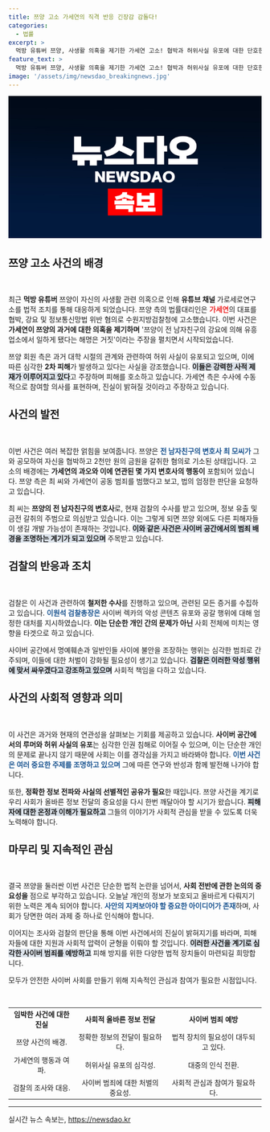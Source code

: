 ```yaml
---
title: 쯔양 고소 가세연의 직격 반응 긴장감 감돌다!
categories:
  - 법률
excerpt: >
  먹방 유튜버 쯔양, 사생활 의혹을 제기한 가세연 고소! 협박과 허위사실 유포에 대한 단호한 대응이 시작됐다. 검찰의 엄정한 조사가 예고되며 긴장감이 감도는 가운데, 진실은 과연 무엇일까? 클릭해서 확인하세요!
feature_text: >
  먹방 유튜버 쯔양, 사생활 의혹을 제기한 가세연 고소! 협박과 허위사실 유포에 대한 단호한 대응이 시작됐다. 검찰의 엄정한 조사가 예고되며 긴장감이 감도는 가운데, 진실은 과연 무엇일까? 클릭해서 확인하세요!
image: '/assets/img/newsdao_breakingnews.jpg'
---
```


<p><img src="/assets/img/newsdao_breakingnews.jpg" alt="implanttips 속보" /></p>

<h2 data-ke-size="size26">쯔양 고소 사건의 배경</h2>

<p data-ke-size="size16">&nbsp;</p>

<p data-ke-size="size16">최근 <b>먹방 유튜버</b> 쯔양이 자신의 사생활 관련 의혹으로 인해 <b>유튜브 채널</b> 가로세로연구소를 법적 조치를 통해 대응하게 되었습니다. 쯔양 측의 법률대리인은 <b><span style="color: #ee2323;">가세연</span></b>의 대표를 협박, 강요 및 정보통신망법 위반 혐의로 수원지방검찰청에 고소했습니다. 이번 사건은 <b>가세연이 쯔양의 과거에 대한 의혹을 제기하며</b> '쯔양이 전 남자친구의 강요에 의해 유흥업소에서 일하게 됐다는 해명은 거짓'이라는 주장을 펼치면서 시작되었습니다.</p>

<p data-ke-size="size16">쯔양 회원 측은 과거 대학 시절의 관계와 관련하여 허위 사실이 유포되고 있으며, 이에 따른 심각한 <b>2차 피해</b>가 발생하고 있다는 사실을 강조했습니다. <b><span style="background-color: #21538527;">이들은 강력한 사적 제재가 이루어지고 있다</span></b>고 주장하며 피해를 호소하고 있습니다. 가세연 측은 수사에 수동적으로 참여할 의사를 표현하며, 진실이 밝혀질 것이라고 주장하고 있습니다.</p>

<h2 data-ke-size="size26">사건의 발전</h2>

<p data-ke-size="size16">&nbsp;</p>

<p data-ke-size="size16">이번 사건은 여러 복잡한 얽힘을 보여줍니다. 쯔양은 <b><span style="color: #1a5490;">전 남자친구의 변호사 최 모씨가</span></b> 그와 공모하여 자신을 협박하고 2천만 원의 금원을 갈취한 혐의로 기소된 상태입니다. 고소의 배경에는 <b>가세연의 과오와 이에 연관된 몇 가지 변호사의 행동이</b> 포함되어 있습니다. 쯔양 측은 최 씨와 가세연이 공동 범죄를 범했다고 보고, 법의 엄정한 판단을 요청하고 있습니다.</p>

<p data-ke-size="size16">최 씨는 <b>쯔양의 전 남자친구의 변호사</b>로, 현재 검찰의 수사를 받고 있으며, 정보 유출 및 금전 갈취의 주범으로 의심받고 있습니다. 이는 그렇게 되면 쯔양 외에도 다른 피해자들이 생길 개발 가능성이 존재하는 것입니다. <b><span style="background-color: #21538527;">이와 같은 사건은 사이버 공간에서의 범죄 배경을 조명하는 계기가 되고 있으며</span></b> 주목받고 있습니다.</p>

<h2 data-ke-size="size26">검찰의 반응과 조치</h2>

<p data-ke-size="size16">&nbsp;</p>

<p data-ke-size="size16">검찰은 이 사건과 관련하여 <b>철저한 수사</b>를 진행하고 있으며, 관련된 모든 증거를 수집하고 있습니다. <b><span style="color: #1a5490;">이원석 검찰총장은</span></b> 사이버 렉카의 악성 콘텐츠 유포와 공갈 행위에 대해 엄정한 대처를 지시하였습니다. <b>이는 단순한 개인 간의 문제가 아닌</b> 사회 전체에 미치는 영향을 타겟으로 하고 있습니다.</p>

<p data-ke-size="size16">사이버 공간에서 명예훼손과 일반인들 사이에 불안을 조장하는 행위는 심각한 범죄로 간주되며, 이들에 대한 처벌이 강화될 필요성이 생기고 있습니다. <b><span style="background-color: #21538527;">검찰은 이러한 악성 행위에 맞서 싸우겠다고 강조하고 있으며</span></b> 사회적 책임을 다하고 있습니다.</p>

<h2 data-ke-size="size26">사건의 사회적 영향과 의미</h2>

<p data-ke-size="size16">&nbsp;</p>

<p data-ke-size="size16">이 사건은 과거와 현재의 연관성을 살펴보는 기회를 제공하고 있습니다. <b>사이버 공간에서의 루머와 허위 사실의 유포</b>는 심각한 인권 침해로 이어질 수 있으며, 이는 단순한 개인의 문제로 끝나지 않기 때문에 사회는 이를 경각심을 가지고 바라봐야 합니다. <b><span style="color: #1a5490;">이번 사건은 여러 중요한 주제를 조명하고 있으며</span></b> 그에 따른 연구와 반성과 함께 발전해 나가야 합니다.</p>

<p data-ke-size="size16">또한, <b>정확한 정보 전파와 사실의 선별적인 공유가 필요</b>한 때입니다. 쯔양 사건을 계기로 우리 사회가 올바른 정보 전달의 중요성을 다시 한번 깨달아야 할 시기가 왔습니다. <b><span style="background-color: #21538527;">피해자에 대한 온정과 이해가 필요하고</span></b> 그들의 이야기가 사회적 관심을 받을 수 있도록 더욱 노력해야 합니다.</p>

<h2 data-ke-size="size26">마무리 및 지속적인 관심</h2>

<p data-ke-size="size16">&nbsp;</p>

<p data-ke-size="size16">결국 쯔양을 둘러싼 이번 사건은 단순한 법적 논란을 넘어서, <b>사회 전반에 관한 논의의 중요성을</b> 점으로 부각하고 있습니다. 오늘날 개인의 정보가 보호되고 올바르게 다뤄지기 위한 노력은 계속 되어야 합니다. <b><span style="color: #1a5490;">사안의 지켜보아야 할 중요한 아이디어가 존재</span></b>하며, 사회가 당면한 여러 과제 중 하나로 인식해야 합니다.</p>

<p data-ke-size="size16">이어지는 조사와 검찰의 판단을 통해 이번 사건에서의 진실이 밝혀지기를 바라며, 피해자들에 대한 지원과 사회적 압력이 균형을 이뤄야 할 것입니다. <b><span style="background-color: #21538527;">이러한 사건을 계기로 심각한 사이버 범죄를 예방하고</span></b> 피해 방지를 위한 다양한 법적 장치들이 마련되길 희망합니다.</p>

<p data-ke-size="size16">모두가 안전한 사이버 사회를 만들기 위해 지속적인 관심과 참여가 필요한 시점입니다.</p>

<p data-ke-size="size16">&nbsp;</p>

<table style="width:100%; border-collapse: collapse;">
<tr>
<td style="text-align: center; height: 17px;"><b>임박한 사건에 대한 진실</b></td>
<td style="text-align: center; height: 17px;"><b>사회적 올바른 정보 전달</b></td>
<td style="text-align: center; height: 17px;"><b>사이버 범죄 예방</b></td>
</tr>
<tr>
<td style="text-align: center; height: 17px;">쯔양 사건의 배경.</td>
<td style="text-align: center; height: 17px;">정확한 정보의 전달이 필요하다.</td>
<td style="text-align: center; height: 17px;">법적 장치의 필요성이 대두되고 있다.</td>
</tr>
<tr>
<td style="text-align: center; height: 17px;">가세연의 행동과 여파.</td>
<td style="text-align: center; height: 17px;">허위사실 유포의 심각성.</td>
<td style="text-align: center; height: 17px;">대중의 인식 전환.</td>
</tr>
<tr>
<td style="text-align: center; height: 17px;">검찰의 조사와 대응.</td>
<td style="text-align: center; height: 17px;">사이버 범죄에 대한 처벌의 중요성.</td>
<td style="text-align: center; height: 17px;">사회적 관심과 참여가 필요하다.</td>
</tr>
</table>

<hr />
실시간 뉴스 속보는, <a href="https://newsdao.kr" rel="dofollow">https://newsdao.kr</a>


